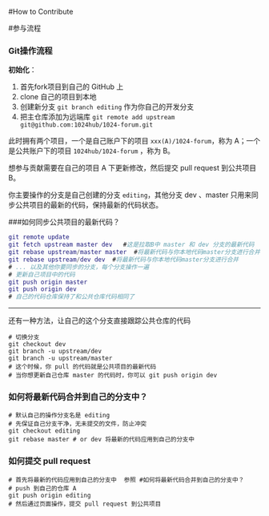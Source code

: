 #How to Contribute

#参与流程

### Git操作流程

**初始化**：

1. 首先fork项目到自己的 GitHub 上
2. clone 自己的项目到本地
3. 创建新分支 `git branch editing`  作为你自己的开发分支
4. 把主仓库添加为远端库  `git remote add upstream git@github.com:1024hub/1024-forum.git`

此时拥有两个项目，一个是自己账户下的项目 `xxx(A)/1024-forum`，称为 A；一个是公共账户下的项目 `1024hub/1024-forum` ，称为 B。

想参与贡献需要在自己的项目 A 下更新修改，然后提交 pull request 到公共项目 B。

你主要操作的分支是自己创建的分支  `editing`，其他分支 dev 、master 只用来同步公共项目的最新的代码，保持最新的代码状态。

###如何同步公共项目的最新代码？



```g
git remote update 
git fetch upstream master dev   #这是拉取B中 master 和 dev 分支的最新代码
git rebase upstream/master master  #将最新代码与你本地代码master分支进行合并
git rebase upstream/dev dev  #将最新代码与你本地代码master分支进行合并
# ... 以及其他你要同步的分支，每个分支操作一遍
# 更新自己项目中的代码
git push origin master 
git push origin dev
# 自己的代码仓库保持了和公共仓库代码相同了
```

---

还有一种方法，让自己的这个分支直接跟踪公共仓库的代码

```
# 切换分支
git checkout dev
git branch -u upstream/dev
git branch -u upstream/master
# 这个时候，你 pull 的代码就是公共项目的最新代码
# 当你想更新自己仓库 master 的代码时，你可以 git push origin dev
```

### 如何将最新代码合并到自己的分支中？

```
# 默认自己的操作分支名是 editing
# 先保证自己分支干净，无未提交的文件，防止冲突
git checkout editing
git rebase master # or dev 将最新的代码应用到自己的分支中
```

### 如何提交 pull request

```
# 首先将最新的代码应用到自己的分支中  参照 #如何将最新代码合并到自己的分支中？
# push 到自己的仓库 A
git push origin editing
# 然后通过页面操作，提交 pull request 到公共项目
```